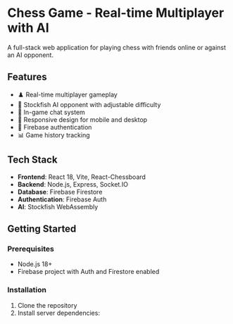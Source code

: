# Chess Game - Real-time Multiplayer with AI

A full-stack web application for playing chess with friends online or against an AI opponent.

## Features
- ♟️ Real-time multiplayer gameplay
- 🤖 Stockfish AI opponent with adjustable difficulty
- 💬 In-game chat system
- 📱 Responsive design for mobile and desktop
- 🔐 Firebase authentication
- 📊 Game history tracking

## Tech Stack
- **Frontend**: React 18, Vite, React-Chessboard
- **Backend**: Node.js, Express, Socket.IO
- **Database**: Firebase Firestore
- **Authentication**: Firebase Auth
- **AI**: Stockfish WebAssembly

## Getting Started

### Prerequisites
- Node.js 18+
- Firebase project with Auth and Firestore enabled

### Installation

1. Clone the repository
2. Install server dependencies:
